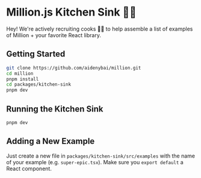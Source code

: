 # Million.js Kitchen Sink 🧑‍🍳

Hey! We're actively recruiting cooks 🧑‍🍳 to help assemble a list of examples of Million + your favorite React library.

## Getting Started

```bash
git clone https://github.com/aidenybai/million.git
cd million
pnpm install
cd packages/kitchen-sink
pnpm dev
```

## Running the Kitchen Sink

```bash
pnpm dev
```

## Adding a New Example

Just create a new file in `packages/kitchen-sink/src/examples` with the name of your example (e.g. `super-epic.tsx`). Make sure you `export default` a React component.
